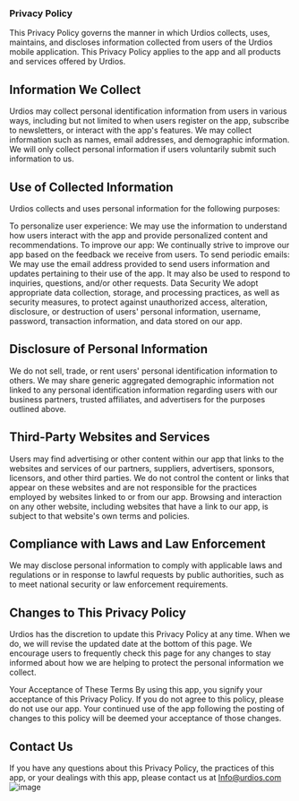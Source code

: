 ### Privacy Policy

This Privacy Policy governs the manner in which Urdios collects, uses, maintains, and discloses information collected from users of the Urdios mobile application. This Privacy Policy applies to the app and all products and services offered by Urdios.

## Information We Collect
Urdios may collect personal identification information from users in various ways, including but not limited to when users register on the app, subscribe to newsletters, or interact with the app's features. We may collect information such as names, email addresses, and demographic information. We will only collect personal information if users voluntarily submit such information to us.

## Use of Collected Information
Urdios collects and uses personal information for the following purposes:

To personalize user experience: We may use the information to understand how users interact with the app and provide personalized content and recommendations.
To improve our app: We continually strive to improve our app based on the feedback we receive from users.
To send periodic emails: We may use the email address provided to send users information and updates pertaining to their use of the app. It may also be used to respond to inquiries, questions, and/or other requests.
Data Security
We adopt appropriate data collection, storage, and processing practices, as well as security measures, to protect against unauthorized access, alteration, disclosure, or destruction of users' personal information, username, password, transaction information, and data stored on our app.

## Disclosure of Personal Information
We do not sell, trade, or rent users' personal identification information to others. We may share generic aggregated demographic information not linked to any personal identification information regarding users with our business partners, trusted affiliates, and advertisers for the purposes outlined above.

## Third-Party Websites and Services
Users may find advertising or other content within our app that links to the websites and services of our partners, suppliers, advertisers, sponsors, licensors, and other third parties. We do not control the content or links that appear on these websites and are not responsible for the practices employed by websites linked to or from our app. Browsing and interaction on any other website, including websites that have a link to our app, is subject to that website's own terms and policies.

## Compliance with Laws and Law Enforcement
We may disclose personal information to comply with applicable laws and regulations or in response to lawful requests by public authorities, such as to meet national security or law enforcement requirements.

## Changes to This Privacy Policy
Urdios has the discretion to update this Privacy Policy at any time. When we do, we will revise the updated date at the bottom of this page. We encourage users to frequently check this page for any changes to stay informed about how we are helping to protect the personal information we collect.

Your Acceptance of These Terms
By using this app, you signify your acceptance of this Privacy Policy. If you do not agree to this policy, please do not use our app. Your continued use of the app following the posting of changes to this policy will be deemed your acceptance of those changes.

## Contact Us
If you have any questions about this Privacy Policy, the practices of this app, or your dealings with this app, please contact us at Info@urdios.com
![image](https://github.com/urdios/urdios/assets/138978846/19208940-9802-49d7-8165-5be27af07bfa)
